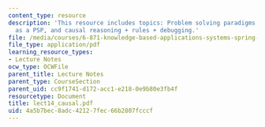 ```yaml
---
content_type: resource
description: 'This resource includes topics: Problem solving paradigms, causal reasoning
  as a PSP, and causal reasoning + rules + debugging.'
file: /media/courses/6-871-knowledge-based-applications-systems-spring-2005/4a5b7bec8adc42127fec66b2807fcccf_lect14_causal.pdf
file_type: application/pdf
learning_resource_types:
- Lecture Notes
ocw_type: OCWFile
parent_title: Lecture Notes
parent_type: CourseSection
parent_uid: cc9f1741-d172-acc1-e218-0e9b80e3fb4f
resourcetype: Document
title: lect14_causal.pdf
uid: 4a5b7bec-8adc-4212-7fec-66b2807fcccf
---
```

